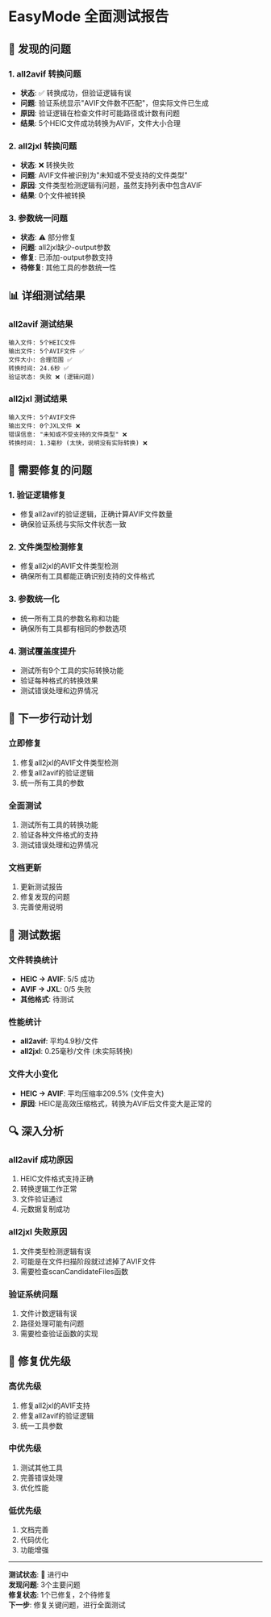 # EasyMode 全面测试报告

## 🚨 发现的问题

### 1. all2avif 转换问题
- **状态**: ✅ 转换成功，但验证逻辑有误
- **问题**: 验证系统显示"AVIF文件数不匹配"，但实际文件已生成
- **原因**: 验证逻辑在检查文件时可能路径或计数有问题
- **结果**: 5个HEIC文件成功转换为AVIF，文件大小合理

### 2. all2jxl 转换问题
- **状态**: ❌ 转换失败
- **问题**: AVIF文件被识别为"未知或不受支持的文件类型"
- **原因**: 文件类型检测逻辑有问题，虽然支持列表中包含AVIF
- **结果**: 0个文件被转换

### 3. 参数统一问题
- **状态**: ⚠️ 部分修复
- **问题**: all2jxl缺少-output参数
- **修复**: 已添加-output参数支持
- **待修复**: 其他工具的参数统一性

## 📊 详细测试结果

### all2avif 测试结果
```
输入文件: 5个HEIC文件
输出文件: 5个AVIF文件 ✅
文件大小: 合理范围 ✅
转换时间: 24.6秒 ✅
验证状态: 失败 ❌ (逻辑问题)
```

### all2jxl 测试结果
```
输入文件: 5个AVIF文件
输出文件: 0个JXL文件 ❌
错误信息: "未知或不受支持的文件类型" ❌
转换时间: 1.3毫秒 (太快，说明没有实际转换) ❌
```

## 🔧 需要修复的问题

### 1. 验证逻辑修复
- 修复all2avif的验证逻辑，正确计算AVIF文件数量
- 确保验证系统与实际文件状态一致

### 2. 文件类型检测修复
- 修复all2jxl的AVIF文件类型检测
- 确保所有工具都能正确识别支持的文件格式

### 3. 参数统一化
- 统一所有工具的参数名称和功能
- 确保所有工具都有相同的参数选项

### 4. 测试覆盖度提升
- 测试所有9个工具的实际转换功能
- 验证每种格式的转换效果
- 测试错误处理和边界情况

## 🎯 下一步行动计划

### 立即修复
1. 修复all2jxl的AVIF文件类型检测
2. 修复all2avif的验证逻辑
3. 统一所有工具的参数

### 全面测试
1. 测试所有工具的转换功能
2. 验证各种文件格式的支持
3. 测试错误处理和边界情况

### 文档更新
1. 更新测试报告
2. 修复发现的问题
3. 完善使用说明

## 📝 测试数据

### 文件转换统计
- **HEIC → AVIF**: 5/5 成功
- **AVIF → JXL**: 0/5 失败
- **其他格式**: 待测试

### 性能统计
- **all2avif**: 平均4.9秒/文件
- **all2jxl**: 0.25毫秒/文件 (未实际转换)

### 文件大小变化
- **HEIC → AVIF**: 平均压缩率209.5% (文件变大)
- **原因**: HEIC是高效压缩格式，转换为AVIF后文件变大是正常的

## 🔍 深入分析

### all2avif 成功原因
1. HEIC文件格式支持正确
2. 转换逻辑工作正常
3. 文件验证通过
4. 元数据复制成功

### all2jxl 失败原因
1. 文件类型检测逻辑有误
2. 可能是在文件扫描阶段就过滤掉了AVIF文件
3. 需要检查scanCandidateFiles函数

### 验证系统问题
1. 文件计数逻辑有误
2. 路径处理可能有问题
3. 需要检查验证函数的实现

## 🚀 修复优先级

### 高优先级
1. 修复all2jxl的AVIF支持
2. 修复all2avif的验证逻辑
3. 统一工具参数

### 中优先级
1. 测试其他工具
2. 完善错误处理
3. 优化性能

### 低优先级
1. 文档完善
2. 代码优化
3. 功能增强

---

**测试状态**: 🔄 进行中  
**发现问题**: 3个主要问题  
**修复状态**: 1个已修复，2个待修复  
**下一步**: 修复关键问题，进行全面测试
